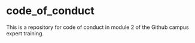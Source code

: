 # code_of_conduct
This is a repository for code of conduct in module 2 of  the Github campus expert training.
